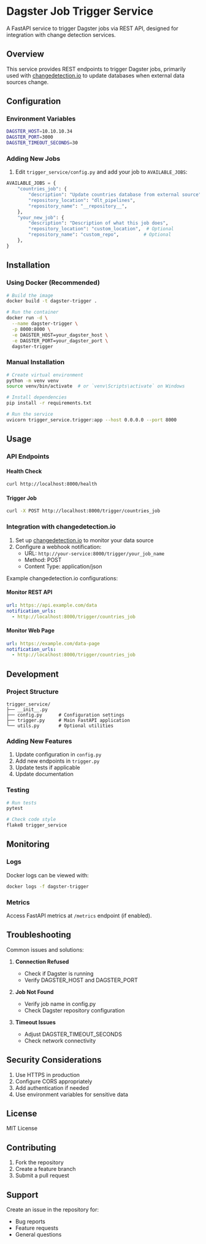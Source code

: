 # Dagster Job Trigger Service

A FastAPI service to trigger Dagster jobs via REST API, designed for integration with change detection services.

## Overview

This service provides REST endpoints to trigger Dagster jobs, primarily used with [changedetection.io](https://changedetection.io/) to update databases when external data sources change.

## Configuration

### Environment Variables

```bash
DAGSTER_HOST=10.10.10.34
DAGSTER_PORT=3000
DAGSTER_TIMEOUT_SECONDS=30
```

### Adding New Jobs

1. Edit `trigger_service/config.py` and add your job to `AVAILABLE_JOBS`:

```python
AVAILABLE_JOBS = {
    "countries_job": {
        "description": "Update countries database from external source",
        "repository_location": "dlt_pipelines",
        "repository_name": "__repository__",
    },
    "your_new_job": {
        "description": "Description of what this job does",
        "repository_location": "custom_location",  # Optional
        "repository_name": "custom_repo",         # Optional
    },
}
```

## Installation

### Using Docker (Recommended)

```bash
# Build the image
docker build -t dagster-trigger .

# Run the container
docker run -d \
  --name dagster-trigger \
  -p 8000:8000 \
  -e DAGSTER_HOST=your_dagster_host \
  -e DAGSTER_PORT=your_dagster_port \
  dagster-trigger
```

### Manual Installation

```bash
# Create virtual environment
python -m venv venv
source venv/bin/activate  # or `venv\Scripts\activate` on Windows

# Install dependencies
pip install -r requirements.txt

# Run the service
uvicorn trigger_service.trigger:app --host 0.0.0.0 --port 8000
```

## Usage

### API Endpoints

#### Health Check

```bash
curl http://localhost:8000/health
```

#### Trigger Job

```bash
curl -X POST http://localhost:8000/trigger/countries_job
```

### Integration with changedetection.io

1. Set up [changedetection.io](https://changedetection.io/) to monitor your data source
2. Configure a webhook notification:
   - URL: `http://your-service:8000/trigger/your_job_name`
   - Method: POST
   - Content Type: application/json

Example changedetection.io configurations:

#### Monitor REST API

```yaml
url: https://api.example.com/data
notification_urls:
  - http://localhost:8000/trigger/countries_job
```

#### Monitor Web Page

```yaml
url: https://example.com/data-page
notification_urls:
  - http://localhost:8000/trigger/countries_job
```

## Development

### Project Structure

```
trigger_service/
├── __init__.py
├── config.py      # Configuration settings
├── trigger.py     # Main FastAPI application
└── utils.py       # Optional utilities
```

### Adding New Features

1. Update configuration in `config.py`
2. Add new endpoints in `trigger.py`
3. Update tests if applicable
4. Update documentation

### Testing

```bash
# Run tests
pytest

# Check code style
flake8 trigger_service
```

## Monitoring

### Logs

Docker logs can be viewed with:

```bash
docker logs -f dagster-trigger
```

### Metrics

Access FastAPI metrics at `/metrics` endpoint (if enabled).

## Troubleshooting

Common issues and solutions:

1. **Connection Refused**
   - Check if Dagster is running
   - Verify DAGSTER_HOST and DAGSTER_PORT

2. **Job Not Found**
   - Verify job name in config.py
   - Check Dagster repository configuration

3. **Timeout Issues**
   - Adjust DAGSTER_TIMEOUT_SECONDS
   - Check network connectivity

## Security Considerations

1. Use HTTPS in production
2. Configure CORS appropriately
3. Add authentication if needed
4. Use environment variables for sensitive data

## License

MIT License

## Contributing

1. Fork the repository
2. Create a feature branch
3. Submit a pull request

## Support

Create an issue in the repository for:

- Bug reports
- Feature requests
- General questions
